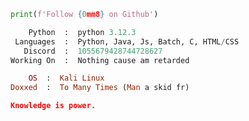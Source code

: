 ```python
print(f'Follow {0mm8} on Github')
```

```python
    Python  :  python 3.12.3
 Languages  :  Python, Java, Js, Batch, C, HTML/CSS
   Discord  :  1055679428744728627
Working On  :  Nothing cause am retarded
```

```Ruby
    OS  :  Kali Linux
Doxxed  :  To Many Times (Man a skid fr)
```

```json
Knowledge is power.
```







<!-- ShareThis BEGIN --><div class="sharethis-inline-follow-buttons"></div><!-- ShareThis END -->
